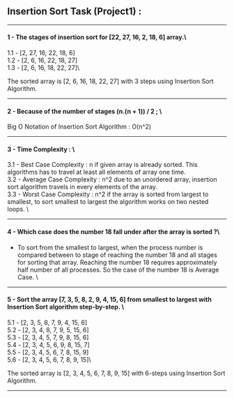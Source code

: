 ## Insertion Sort Task (Project1) :

---------------------------------------------------------------------------------------------------------------------------------------------------------------------

 #### 1 - The stages of insertion sort for [22, 27, 16, 2, 18, 6] array.\
  1.1 - [2, 27, 16, 22, 18, 6]\
  1.2 - [2, 6, 16, 22, 18, 27]\
  1.3 - [2, 6, 16, 18, 22, 27]\
  
 The sorted array is [2, 6, 16, 18, 22, 27] with 3 steps using Insertion Sort Algorithm.
  
---------------------------------------------------------------------------------------------------------------------------------------------------------------------

 #### 2 - Because of the number of stages (n.(n + 1)) / 2 ; \
 Big O Notation of Insertion Sort Algorithm : O(n^2)
 
---------------------------------------------------------------------------------------------------------------------------------------------------------------------
 
 #### 3 - Time Complexity : \
  3.1 - Best Case Complexity : n if given array is already sorted. This algorithms has to travel at least all elements of array one time. \
  3.2 - Average Case Complexity : n^2 due to an unordered array, insertion sort algorithm travels in every elements of the array.\
  3.3 - Worst Case Complexity : n^2 if the array is sorted from largest to smallest, to sort smallest to largest the algorithm works on two nested loops. \
 
---------------------------------------------------------------------------------------------------------------------------------------------------------------------
 
 #### 4 - Which case does the number 18 fall under after the array is sorted ?\
 - To sort from the smallest to largest, when the process number is compared between to stage of reaching the number 18 and all stages for sorting that array. Reaching the number 18 requires approximately half number of all processes. So the case of the number 18 is Average Case. \
 
---------------------------------------------------------------------------------------------------------------------------------------------------------------------

#### 5 - Sort the array [7, 3, 5, 8, 2, 9, 4, 15, 6] from smallest to largest with Insertion Sort algorithm step-by-step. \

 5.1 - [2, 3, 5, 8, 7, 9, 4, 15, 6]\
 5.2 - [2, 3, 4, 8, 7, 9, 5, 15, 6]\
 5.3 - [2, 3, 4, 5, 7, 9, 8, 15, 6]\
 5.4 - [2, 3, 4, 5, 6, 9, 8, 15, 7]\
 5.5 - [2, 3, 4, 5, 6, 7, 8, 15, 9]\
 5.6 - [2, 3, 4, 5, 6, 7, 8, 9, 15]\
 
 The sorted array is [2, 3, 4, 5, 6, 7, 8, 9, 15] with 6-steps using Insertion Sort Algorithm.
 
 ---------------------------------------------------------------------------------------------------------------------------------------------------------------------
